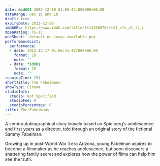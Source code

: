 ```yaml
---
date: &id001 2022-12-19 01:00:42.090000+00:00
dateRange: Dec 16 and 18
draft: true
expiryDate: 2022-12-20
imdbURL: https://www.imdb.com/title/tt14208870/?ref_=fn_al_tt_1
mpaaRating: PG-13
oneSheet: _default_no-image-available.png
performanceList:
  performance:
  - date: 2022-12-17 01:00:44.487000+00:00
    format: 2D
    note: ''
  - date: *id001
    format: 2D
    note: ''
runningTime: 151
shortTitle: The Fabelmans
showType: Cinema
studioInfo:
  studio: Not Specified
  studioFee: 0
  studioPercentage: 0
title: The Fabelmans
---
```


A semi-autobiographical story loosely based on Spielberg's adolescence and first years as a director, told through an original story of the fictional Sammy Fabelman. 

Growing up in post-World War II era Arizona, young Fabelman aspires to become a filmmaker as he reaches adolescence, but soon discovers a shattering family secret and explores how the power of films can help him see the truth.